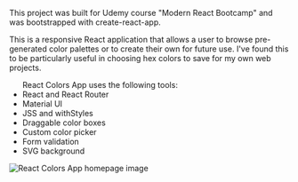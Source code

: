 This project was built for Udemy course "Modern React Bootcamp" and was bootstrapped with create-react-app.

This is a responsive React application that allows a user to browse pre-generated color palettes or to create their own for future use. I've found this to be particularly useful in choosing hex colors to save for my own web projects. 

<ul> React Colors App uses the following tools: <br>
  <li>React and React Router</li>
  <li>Material UI</li>
  <li>JSS and withStyles</li>
  <li>Draggable color boxes</li>
  <li>Custom color picker</li>
  <li>Form validation</li>
  <li>SVG background</li>
</ul>

<img src="https://i.imgur.com/T10rvOy.png?1" alt="React Colors App homepage image">
